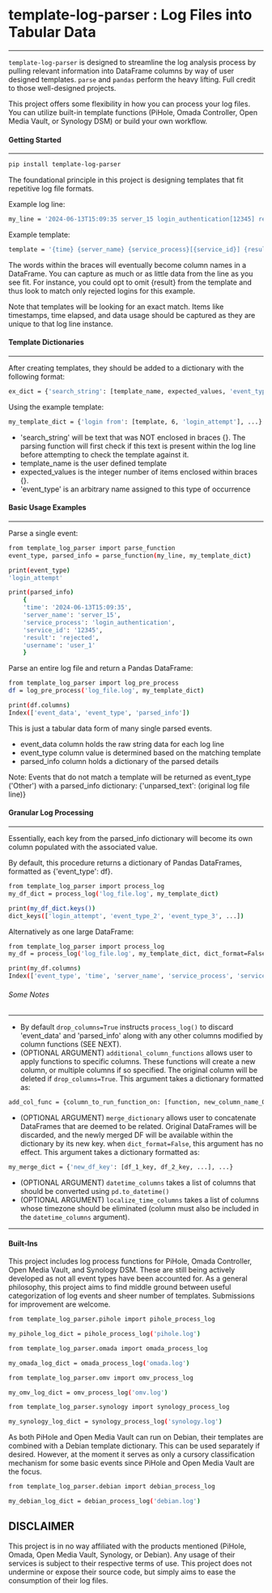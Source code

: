 # template-log-parser : Log Files into Tabular Data
---
`template-log-parser` is designed to streamline the log analysis process by pulling relevant information into DataFrame columns by way of user designed templates.  `parse` and `pandas` perform the heavy lifting. Full credit to those well-designed projects.

This project offers some flexibility in how you can process your log files.  You can utilize built-in template functions (PiHole, Omada Controller, Open Media Vault, or Synology DSM) or build your own workflow. 

#### Getting Started
---

```bash
pip install template-log-parser
```

The foundational principle in this project is designing templates that fit repetitive log file formats.

Example log line:
```bash
my_line = '2024-06-13T15:09:35 server_15 login_authentication[12345] rejected login from user[user_1].'
```
    
Example template:
```bash
template = '{time} {server_name} {service_process}[{service_id}] {result} login from user[{username}].'
```

The words within the braces will eventually become column names in a DataFrame.  You can capture as much or as little data from the line as you see fit.  For instance, you could opt to omit {result} from the template and thus look to match only rejected logins for this example.

Note that templates will be looking for an exact match.  Items like timestamps, time elapsed, and data usage should be captured as they are unique to that log line instance.

#### Template Dictionaries
---
After creating templates, they should be added to a dictionary with the following format:
```bash
ex_dict = {'search_string': [template_name, expected_values, 'event_type'], ...}
```

Using the example template:
```bash
my_template_dict = {'login from': [template, 6, 'login_attempt'], ...}
```
- 'search_string' will be text that was NOT enclosed in braces {}. The parsing function will first check if this text is present within the log line before attempting to check the template against it.
- template_name is the user defined template
- expected_values is the integer number of items enclosed within braces {}.
- 'event_type' is an arbitrary name assigned to this type of occurrence

#### Basic Usage Examples
---
Parse a single event:
```bash
from template_log_parser import parse_function
event_type, parsed_info = parse_function(my_line, my_template_dict)

print(event_type)
'login_attempt' 

print(parsed_info)
    {
    'time': '2024-06-13T15:09:35',
    'server_name': 'server_15',
    'service_process': 'login_authentication', 
    'service_id': '12345',
    'result': 'rejected',
    'username': 'user_1'
    }
```
Parse an entire log file and return a Pandas DataFrame:
```bash
from template_log_parser import log_pre_process
df = log_pre_process('log_file.log', my_template_dict)

print(df.columns)
Index(['event_data', 'event_type', 'parsed_info'])
```
This is just a tabular data form of many single parsed events.
 - event_data column holds the raw string data for each log line
 - event_type column value is determined based on the matching template
 - parsed_info column holds a dictionary of the parsed details
 
Note: 
Events that do not match a template will be returned as event_type ('Other') with a parsed_info dictionary:
{'unparsed_text': (original log file line)}

#### Granular Log Processing
---
Essentially, each key from the parsed_info dictionary will become its own column populated with the associated value.

By default, this procedure returns a dictionary of Pandas DataFrames, formatted as {'event_type': df}.

```bash
from template_log_parser import process_log
my_df_dict = process_log('log_file.log', my_template_dict)

print(my_df_dict.keys())
dict_keys(['login_attempt', 'event_type_2', 'event_type_3', ...])
```

Alternatively as one large DataFrame:
```bash
from template_log_parser import process_log
my_df = process_log('log_file.log', my_template_dict, dict_format=False)

print(my_df.columns)
Index(['event_type', 'time', 'server_name', 'service_process', 'service_id', 'result', 'username'])
```

###### Some Notes
---
- By default `drop_columns=True` instructs `process_log()` to discard 'event_data' and 'parsed_info' along with any other columns modified by column functions (SEE NEXT).
- (OPTIONAL ARGUMENT) `additional_column_functions` allows user to apply functions to specific columns.  These functions will create a new column, or multiple columns if so specified.  The original column will be deleted if `drop_columns=True`.  This argument takes a dictionary formatted as:
```bash
add_col_func = {column_to_run_function_on: [function, new_column_name_OR_list_of_new_colum_names]}
 ```
- (OPTIONAL ARGUMENT) `merge_dictionary` allows user to concatenate DataFrames that are deemed to be related.  Original DataFrames will be discarded, and the newly merged DF will be available within the dictionary by its new key.  when `dict_format=False`, this argument has no effect.  This argument takes a dictionary formatted as:
```bash
my_merge_dict = {'new_df_key': [df_1_key, df_2_key, ...], ...}
```
- (OPTIONAL ARGUMENT) `datetime_columns` takes a list of columns that should be converted using `pd.to_datetime()`
- (OPTIONAL ARGUMENT) `localize_time_columns` takes a list of columns whose timezone should be eliminated (column must also be included in the `datetime_columns` argument).
---
#### Built-Ins
This project includes log process functions for PiHole, Omada Controller, Open Media Vault, and Synology DSM. These are still being actively developed as not all event types have been accounted for.
As a general philosophy, this project aims to find middle ground between useful categorization of log events and sheer number of templates.   Submissions for improvement are welcome.

```bash
from template_log_parser.pihole import pihole_process_log

my_pihole_log_dict = pihole_process_log('pihole.log')
```

```bash
from template_log_parser.omada import omada_process_log

my_omada_log_dict = omada_process_log('omada.log')
```
```bash
from template_log_parser.omv import omv_process_log

my_omv_log_dict = omv_process_log('omv.log')
```

```bash
from template_log_parser.synology import synology_process_log

my_synology_log_dict = synology_process_log('synology.log')
```

As both PiHole and Open Media Vault can run on Debian, their templates are combined with a Debian template dictionary.  This can be used separately if desired.  However, at the moment it serves as only a cursory classification mechanism for some basic events since PiHole and Open Media Vault are the focus.  
```bash
from template_log_parser.debian import debian_process_log

my_debian_log_dict = debian_process_log('debian.log')
```

## DISCLAIMER

This project is in no way affiliated with the products mentioned (PiHole, Omada, Open Media Vault, Synology,  or Debian).
Any usage of their services is subject to their respective terms of use.  This project does not undermine or expose their source code, 
but simply aims to ease the consumption of their log files.